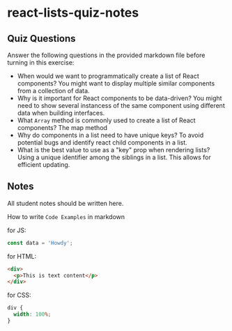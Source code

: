 # react-lists-quiz-notes

## Quiz Questions

Answer the following questions in the provided markdown file before turning in this exercise:

- When would we want to programmatically create a list of React components?
  You might want to display multiple similar components from a collection of data.
- Why is it important for React components to be data-driven?
  You might need to show several instancess of the same component using different data when building interfaces.
- What `Array` method is commonly used to create a list of React components?
  The map method
- Why do components in a list need to have unique keys?
  To avoid potential bugs and identify react child components in a list.
- What is the best value to use as a "key" prop when rendering lists?
  Using a unique identifier among the siblings in a list. This allows for efficient updating.

## Notes

All student notes should be written here.

How to write `Code Examples` in markdown

for JS:

```javascript
const data = 'Howdy';
```

for HTML:

```html
<div>
  <p>This is text content</p>
</div>
```

for CSS:

```css
div {
  width: 100%;
}
```
